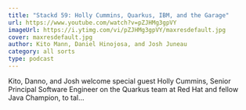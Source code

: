 ```yaml
---
title: "Stackd 59: Holly Cummins, Quarkus, IBM, and the Garage"
url: https://www.youtube.com/watch?v=pZJHMg3gpVY
imageUrl: https://i.ytimg.com/vi/pZJHMg3gpVY/maxresdefault.jpg
cover: maxresdefault.jpg
author: Kito Mann, Daniel Hinojosa, and Josh Juneau
category: all sorts
type: podcast
---
```


Kito, Danno, and Josh welcome special guest Holly Cummins, Senior Principal Software Engineer on the Quarkus team at Red Hat and fellow Java Champion, to tal...